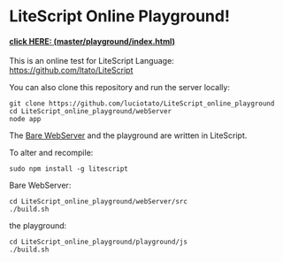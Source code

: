 LiteScript Online Playground!
==
<h4>
<a href=http://rawgithub.com/luciotato/litescript_online_playground/master/playground/index.html target=_blank>
click HERE: (master/playground/index.html)</a>
</h4>


This is an online test for LiteScript Language: 
https://github.com/ltato/LiteScript

You can also clone this repository and run the server locally:

    git clone https://github.com/luciotato/LiteScript_online_playground
    cd LiteScript_online_playground/webServer
    node app

The [Bare WebServer](webServer/src/BareWebServer.lite.md) 
and the playground are written in LiteScript.

To alter and recompile: 

    sudo npm install -g litescript
 
 Bare WebServer:

    cd LiteScript_online_playground/webServer/src
    ./build.sh


the playground:

    cd LiteScript_online_playground/playground/js
    ./build.sh

